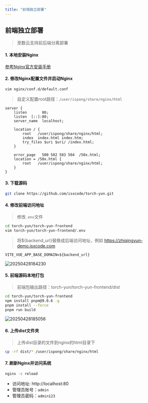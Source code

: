 ```yaml
---
title: "前端独立部署"
---
```


## 前端独立部署

> 至数云支持前后端分离部署

#### 1. 本地安装Nginx

[参考Nginx官方安装手册](https://nginx.org/en/docs/install.html)

#### 2. 修改Nginx配置文件并启动Nginx

```bash
vim nginx/conf.d/default.conf
```

> 自定义配置root路径：`/user/ispong/share/nginx/html`

```wikitext
server {
    listen       80;
    listen  [::]:80;
    server_name  localhost;
   
    location / {
        root   /user/ispong/share/nginx/html;
        index  index.html index.htm;
        try_files $uri $uri/ /index.html;
    }
    
    error_page   500 502 503 504  /50x.html;
    location = /50x.html {
        root   /user/ispong/share/nginx/html;
    }
}
```

#### 3. 下载源码

```bash
git clone https://github.com/isxcode/torch-yun.git
```

#### 4. 修改前端访问地址

> 修改`.env`文件

```bash
cd torch-yun/torch-yun-frontend
vim torch-yun/torch-yun-frontend/.env
```

> 将${backend_url}替换成后端访问地址，例如 https://zhiqingyun-demo.isxcode.com

```wikitext
VITE_VUE_APP_BASE_DOMAIN=${backend_url}
```

![20250428184230](https://img.isxcode.com/picgo/20250428184230.png)

#### 5. 前端源码本地打包

> 前端包输出路径：torch-yun/torch-yun-frontend/dist

```bash
cd torch-yun/torch-yun-frontend
npm install pnpm@9.0.6 -g
pnpm install --force
pnpm run build
```

![20250428185056](https://img.isxcode.com/picgo/20250428185056.png)

#### 6. 上传dist文件夹

> 上传dist目录的文件到nginx的html目录下

```bash
cp -rf dist/* /user/ispong/share/nginx/html
```

#### 7. 刷新Nginx并访问系统

```bash
nginx -s reload
```

- 访问地址: http://localhost:80
- 管理员账号：`admin` 
- 管理员密码：`admin123`